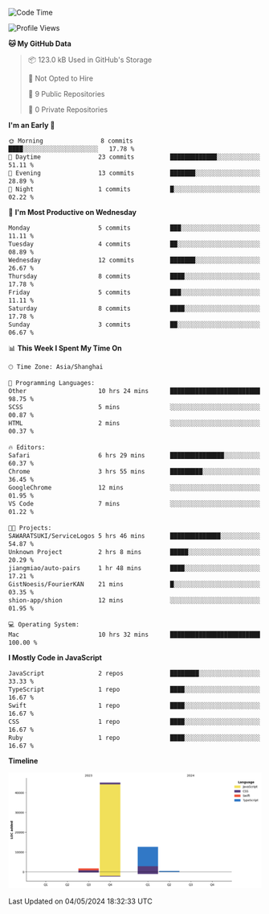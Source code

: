 <!--
**PascalDai/PascalDai** is a ✨ _special_ ✨ repository because its `README.md` (this file) appears on your GitHub profile.

Here are some ideas to get you started:

- 🔭 I’m currently working on ...
- 🌱 I’m currently learning ...
- 👯 I’m looking to collaborate on ...
- 🤔 I’m looking for help with ...
- 💬 Ask me about ...
- 📫 How to reach me: ...
- 😄 Pronouns: ...
- ⚡ Fun fact: ...
-->

<!--START_SECTION:waka-->
![Code Time](http://img.shields.io/badge/Code%20Time-394%20hrs%2040%20mins-blue)

![Profile Views](http://img.shields.io/badge/Profile%20Views-0-blue)

**🐱 My GitHub Data** 

> 📦 123.0 kB Used in GitHub's Storage 
 > 
> 🚫 Not Opted to Hire
 > 
> 📜 9 Public Repositories 
 > 
> 🔑 0 Private Repositories 
 > 
**I'm an Early 🐤** 

```text
🌞 Morning                8 commits           ████░░░░░░░░░░░░░░░░░░░░░   17.78 % 
🌆 Daytime                23 commits          █████████████░░░░░░░░░░░░   51.11 % 
🌃 Evening                13 commits          ███████░░░░░░░░░░░░░░░░░░   28.89 % 
🌙 Night                  1 commits           █░░░░░░░░░░░░░░░░░░░░░░░░   02.22 % 
```
📅 **I'm Most Productive on Wednesday** 

```text
Monday                   5 commits           ███░░░░░░░░░░░░░░░░░░░░░░   11.11 % 
Tuesday                  4 commits           ██░░░░░░░░░░░░░░░░░░░░░░░   08.89 % 
Wednesday                12 commits          ███████░░░░░░░░░░░░░░░░░░   26.67 % 
Thursday                 8 commits           ████░░░░░░░░░░░░░░░░░░░░░   17.78 % 
Friday                   5 commits           ███░░░░░░░░░░░░░░░░░░░░░░   11.11 % 
Saturday                 8 commits           ████░░░░░░░░░░░░░░░░░░░░░   17.78 % 
Sunday                   3 commits           ██░░░░░░░░░░░░░░░░░░░░░░░   06.67 % 
```


📊 **This Week I Spent My Time On** 

```text
🕑︎ Time Zone: Asia/Shanghai

💬 Programming Languages: 
Other                    10 hrs 24 mins      █████████████████████████   98.75 % 
SCSS                     5 mins              ░░░░░░░░░░░░░░░░░░░░░░░░░   00.87 % 
HTML                     2 mins              ░░░░░░░░░░░░░░░░░░░░░░░░░   00.37 % 

🔥 Editors: 
Safari                   6 hrs 29 mins       ███████████████░░░░░░░░░░   60.37 % 
Chrome                   3 hrs 55 mins       █████████░░░░░░░░░░░░░░░░   36.45 % 
GoogleChrome             12 mins             ░░░░░░░░░░░░░░░░░░░░░░░░░   01.95 % 
VS Code                  7 mins              ░░░░░░░░░░░░░░░░░░░░░░░░░   01.22 % 

🐱‍💻 Projects: 
SAWARATSUKI/ServiceLogos 5 hrs 46 mins       ██████████████░░░░░░░░░░░   54.87 % 
Unknown Project          2 hrs 8 mins        █████░░░░░░░░░░░░░░░░░░░░   20.29 % 
jiangmiao/auto-pairs     1 hr 48 mins        ████░░░░░░░░░░░░░░░░░░░░░   17.21 % 
GistNoesis/FourierKAN    21 mins             █░░░░░░░░░░░░░░░░░░░░░░░░   03.35 % 
shion-app/shion          12 mins             ░░░░░░░░░░░░░░░░░░░░░░░░░   01.95 % 

💻 Operating System: 
Mac                      10 hrs 32 mins      █████████████████████████   100.00 % 
```

**I Mostly Code in JavaScript** 

```text
JavaScript               2 repos             ████████░░░░░░░░░░░░░░░░░   33.33 % 
TypeScript               1 repo              ████░░░░░░░░░░░░░░░░░░░░░   16.67 % 
Swift                    1 repo              ████░░░░░░░░░░░░░░░░░░░░░   16.67 % 
CSS                      1 repo              ████░░░░░░░░░░░░░░░░░░░░░   16.67 % 
Ruby                     1 repo              ████░░░░░░░░░░░░░░░░░░░░░   16.67 % 
```



**Timeline**

![Lines of Code chart](https://raw.githubusercontent.com/PascalDai/PascalDai/main/assets/bar_graph.png)


 Last Updated on 04/05/2024 18:32:33 UTC
<!--END_SECTION:waka-->
